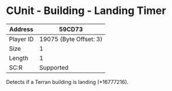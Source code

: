 #  CUnit - Building - Landing Timer
Address   | 59CD73
----------|-------------
Player ID | 19075 (Byte Offset: 3)
Size 	  | 1
Length 	  | 1
SC:R      | Supported

Detects if a Terran building is landing (*16777216).
